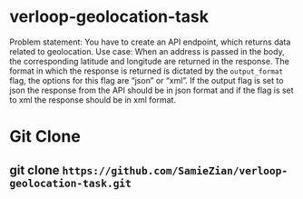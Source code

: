 # verloop-geolocation-task
Problem statement: You have to create an API endpoint, which returns data related to geolocation.  Use case: When an address is passed in the body, the corresponding latitude and longitude are returned in the response. The format in which the response is returned is dictated by the `output_format` flag, the options for this flag are “json” or “xml”. If the output flag is set to json the response from the API should be in json format and if the flag is set to xml the response should be in xml format.
# Git Clone
## git clone `https://github.com/SamieZian/verloop-geolocation-task.git`
